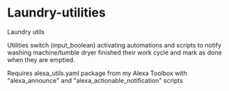 # Laundry-utilities
Laundry utils


Utilities switch (input_boolean) activating automations and scripts to notify washing machine/tumble dryer finished their work cycle and mark as done when they are emptied.

Requires alexa_utils.yaml package from my Alexa Toolbox with "alexa_announce" and "alexa_actionable_notification" scripts
